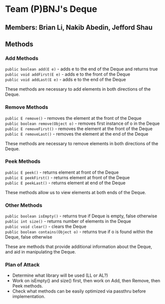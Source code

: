 # Team (P)BNJ's Deque
## Members: Brian Li, Nakib Abedin, Jefford Shau

## Methods
### Add Methods
`public boolean add(E e)` - adds e to the end of the Deque and returns true <br>
`public void addFirst(E e)` - adds e to the front of the Deque <br>
`public void addLast(E e)` - adds e to the end of the Deque <br>

These methods are necessary to add elements in both directions of the Deque.

### Remove Methods
`public E remove()` - removes the element at the front of the Deque <br>
`public boolean remove(Object o)` - removes first instance of o in the Deque <br>
`public E removeFirst()` - removes the element at the front of the Deque <br>
`public E removeLast()` - removes the element at the end of the Deque <br>

These methods are necessary to remove elements in both directions of the Deque.

### Peek Methods
`public E peek()` - returns element at front of the Deque <br>
`public E peekFirst()` - returns element at front of the Deque <br>
`public E peekLast()` - returns element at end of the Deque <br>

These methods allow us to view elements at both ends of the Deque.

### Other Methods
`public boolean isEmpty()` - returns true if Deque is empty, false otherwise <br>
`public int size()` - returns number of elements in the Deque <br>
`public void clear()` - clears the Deque <br>
`public boolean contains(Object o)` - returns true if o is found within the Deque, false otherwise <br>

These are methods that provide additional information about the Deque, and aid in manipulating the Deque.

### Plan of Attack
- Determine what library will be used (LL or AL?)
- Work on isEmpty() and size() first, then work on Add, then Remove, then Peek methods. 
- Check what methods can be easily optimized via passthru before implementation.
